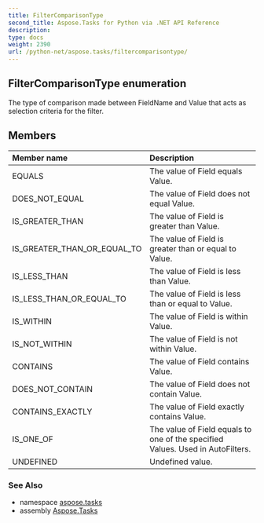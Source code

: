 ```yaml
---
title: FilterComparisonType
second_title: Aspose.Tasks for Python via .NET API Reference
description: 
type: docs
weight: 2390
url: /python-net/aspose.tasks/filtercomparisontype/
---
```


## FilterComparisonType enumeration

The type of comparison made between FieldName and Value that acts as selection criteria for the filter.

## Members
| Member name | Description |
| :- | :- |
|EQUALS|The value of Field equals Value.|
|DOES_NOT_EQUAL|The value of Field does not equal Value.|
|IS_GREATER_THAN|The value of Field is greater than Value.|
|IS_GREATER_THAN_OR_EQUAL_TO|The value of Field is greater than or equal to Value.|
|IS_LESS_THAN|The value of Field is less than Value.|
|IS_LESS_THAN_OR_EQUAL_TO|The value of Field is less than or equal to Value.|
|IS_WITHIN|The value of Field is within Value.|
|IS_NOT_WITHIN|The value of Field is not within Value.|
|CONTAINS|The value of Field contains Value.|
|DOES_NOT_CONTAIN|The value of Field does not contain Value.|
|CONTAINS_EXACTLY|The value of Field exactly contains Value.|
|IS_ONE_OF|The value of Field equals to one of the specified Values. Used in AutoFilters.|
|UNDEFINED|Undefined value.|

### See Also

* namespace [aspose.tasks](/tasks/python-net/aspose.tasks/)
* assembly [Aspose.Tasks](/tasks/python-net/)

